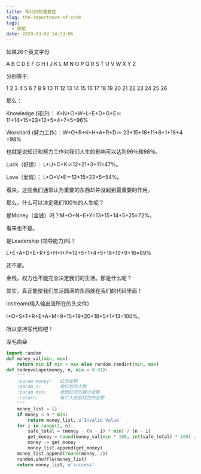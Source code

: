 ```yaml
---
title: 写代码的重要性
slug: the-importance-of-code
tags:
  - 随笔
date: 2020-03-02 14:53:06
---
```


如果26个英文字母

A B C D E F G H I J K L M N O P Q R S T U V W X Y Z

<!--more-->

分别等于:

1 2 3 4 5 6 7 8 9 10 11 12 13 14 15 16 17 18 19 20 21 22 23 24 25 26

那么：

Knowledge (知识)： K+N+O+W+L+E+D+G+E＝ 11+14+15+23+12+5+4+7+5=96%

Workhard (努力工作）：W+O+R+K+H+A+R+D＝ 23+15+18+11+8+1+18+4 =98%

也就是说知识和努力工作对我们人生的影响可以达到96％和98％。

Luck（好运）： L+U+C+K＝12+21+3+11=47%。

Love（爱情）： L+O+V+E＝12+15+22+5=54%。

看来，这些我们通常认为重要的东西却并没起到最重要的作用。

那么，什么可以决定我们100％的人生呢？

是Money（金钱）吗？M+O+N+E+Y=13+15+14+5+25=72%。

看来也不是。

是Leadership (领导能力)吗？

L+E+A+D+E+R+S+H+I+P=12+5+1+4+5+18+19+9+16=89%

还不是。

金钱，权力也不能完全决定我们的生活。那是什么呢？

其实，真正能使我们生活圆满的东西就在我们的代码里面！

iostream(输入输出流所在的头文件)

I+O+S+T+R+E+A+M=9+15+19+20+18+5+1+13=100%。

所以坚持写代码吧！

没毛病😁

```python
import random
def money_val(min, max):
    return min if min > max else random.randint(min, max)
def redenvelope(money, n, min = 0.01):
    """
    :param money:   红包金额
    :param n:       抢红包的人数
    :param min:     抢到红包的最小金额
    :return:        每个人抢到红包的金额
    """
    money_list = []
    if money < n * min:
        return money_list, u'Invalid Value'
    for i in range(1, n):
        safe_total = (money - (n - i) * min) / (n - i)
        get_money = round(money_val(min * 100, int(safe_total) * 100) / 100, 2)
        money -= get_money
        money_list.append(get_money)
    money_list.append(round(money, 2))
    random.shuffle(money_list)
    return money_list, u'success'
```